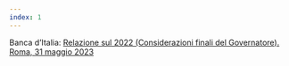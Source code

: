 ```yaml
---
index: 1
---
```


Banca d’Italia: <a href="https://www.bancaditalia.it/?dotcache=refresh" target="_blank">Relazione sul 2022 (Considerazioni finali del Governatore). Roma, 31 maggio 2023</a>
